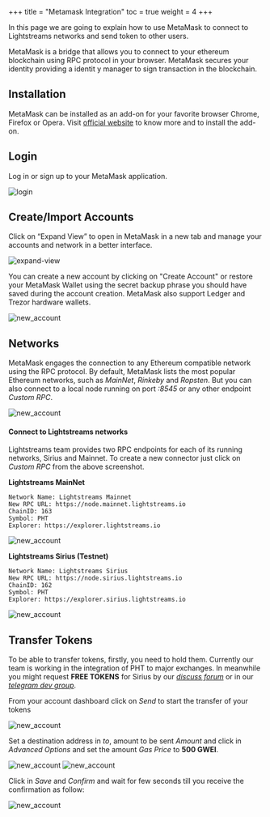 +++
title = "Metamask Integration"
toc = true
weight = 4
+++

In this page we are going to explain how to use MetaMask to connect to Lightstreams networks
and send token to other users.

MetaMask is a bridge that allows you to connect to your ethereum blockchain using RPC protocol
in your browser. MetaMask secures your identity providing a identit y manager to sign
transaction in the blockchain.

## Installation

MetaMask can be installed as an add-on for your favorite browser Chrome, Firefox or Opera. Visit
[official website](https://metamask.io/) to know more and to install the add-on.


## Login

Log in or sign up to your MetaMask application.

![login](/img/guides/metamask_login.png)

## Create/Import Accounts

Click on “Expand View” to open in MetaMask in a new tab and manage your accounts and network in a
better interface.

![expand-view](/img/guides/metamask_expand_view.png)

You can create a new account by clicking on "Create Account" or restore your MetaMask Wallet
using the secret backup phrase you should have saved during the account creation. MetaMask
also support Ledger and Trezor hardware wallets.

![new_account](/img/guides/metamask_new_account.png)

## Networks

MetaMask engages the connection to any Ethereum compatible network using the RPC protocol. By default,
MetaMask lists the most popular Ethereum networks, such as _MainNet_, _Rinkeby_ and _Ropsten_.
But you can also connect to a local node running on port *:8545* or any other endpoint *Custom RPC*.

![new_account](/img/guides/metamask_network_list.png)

#### Connect to Lightstreams networks

Lightstreams team provides two RPC endpoints for each of its running networks, Sirius and Mainnet. To create a new connector
just click on _Custom RPC_ from the above screenshot.

**Lightstreams MainNet**

```
Network Name: Lightstreams Mainnet
New RPC URL: https://node.mainnet.lightstreams.io
ChainID: 163
Symbol: PHT
Explorer: https://explorer.lightstreams.io
```

![new_account](/img/guides/metamask_rpc_mainnet.png)


**Lightstreams Sirius (Testnet)**

```
Network Name: Lightstreams Sirius
New RPC URL: https://node.sirius.lightstreams.io
ChainID: 162
Symbol: PHT
Explorer: https://explorer.sirius.lightstreams.io
```

![new_account](/img/guides/metamask_rpc_sirius.png)

## Transfer Tokens

To be able to transfer tokens, firstly, you need to hold them. Currently our team is working in the integration
of PHT to major exchanges. In meanwhile you might request **FREE TOKENS** for Sirius by our
[*discuss forum*](https://discuss.lightstreams.network/t/request-test-tokens/64/10) or in
our [*telegram dev group*](https://t.me/LightstreamsDevelopers).

From your account dashboard click on _Send_ to start the transfer of your tokens

![new_account](/img/guides/metamask_send_step0.png)

Set a destination address in _to_, amount to be sent _Amount_ and click in _Advanced Options_
and set the amount _Gas Price_ to **500 GWEI**.

![new_account](/img/guides/metamask_send_step1.png)
![new_account](/img/guides/metamask_send_step2.png)

Click in _Save_ and _Confirm_ and wait for few seconds till you receive the confirmation as follow:

![new_account](/img/guides/metamask_send_last.png)


